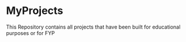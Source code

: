 # MyProjects
This Repository contains all projects that have been built for educational purposes or for FYP
